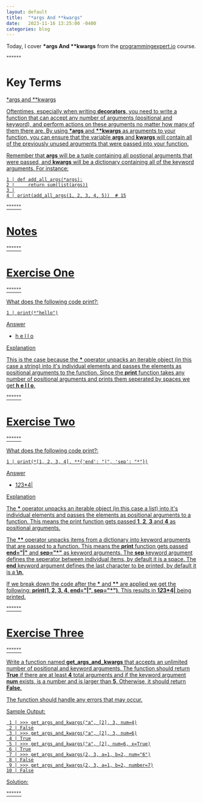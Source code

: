 ```yaml
---
layout: default
title:  "*args And **kwargs"
date:   2023-11-16 13:25:00 -0400
categories: blog
---
```


Today, I cover __*args And **kwargs__ from the [programmingexpert.io][course-site] course.

""""""

# Key Terms

<u>*args and **kwargs<u>

Oftentimes, especially when writing __decorators__, you need to write a function that can accept any number of arguments (positional and keyword), and perform actions on these arguments no matter how many of them there are. By using __*args__ and __**kwargs__ as arguments to your function, you can ensure that the variable __args__ and __kwargs__ will contain all of the previously unused arguments that were passed into your function.

Remember that __args__ will be a tuple containing all postional arguments that were passed, and __kwargs__ will be a dictionary containing all of the keyword arguments. For instance:

    1 | def add_all_args(*args):
    2 |     return sum(list(args))
    3 |
    4 | print(add_all_args(1, 2, 3, 4, 5))  # 15

""""""

# Notes

""""""

# Exercise One

""""""

What does the following code print?:

    1 | print(*"hello")

<u>Answer<u>

- h e l l o

<u>Explanation<u>

This is the case because the __*__ operator unpacks an iterable object (in this case a string) into it's individual elements and passes the elements as positional arguments to the function. Since the __print__ function takes any number of positional arguments and prints them seperated by spaces we get __h e l l o__.

""""""

# Exercise Two

""""""

What does the following code print?:

    1 | print(*[1, 2, 3, 4], **{'end': "|", 'sep': "*"})

<u>Answer<u>

- 1*2*3*4|

<u>Explanation<u>

The __*__ operator unpacks an iterable object (in this case a list) into it's individual elements and passes the elements as positional arguments to a function. This means the print function gets passed __1__, __2__, __3__ and __4__ as positional arguments.

The __\*\*__ operator unpacks items from a dictionary into keyword arguments that are passed to a function. This means the __print__ function gets passed __end="|"__ and __sep="*"__ as keyword arguments. The __sep__ keyword argument defines the seperator between individual items, by default it is a space. The __end__ keyword argument defines the last character to be printed, by default it is a __\n__.

If we break down the code after the __\*__ and __\*\*__ are applied we get the following: __print(1, 2, 3, 4, end="|", sep="\*")__. This results in __1*2*3*4|__ being printed.

""""""

# Exercise Three

""""""

Write a function named __get_args_and_kwargs__ that accepts an unlimited number of positional and keyword arguments. The function should return __True__ if there are at least __4__ total arguments and if the keyword argument __num__ exists, is a number and is larger than __5__. Otherwise, it should return __False__.

The function should handle any errors that may occur.

Sample Output:

     1 | >>> get_args_and_kwargs("a", [2], 3, num=4)
     2 | False
     3 | >>> get_args_and_kwargs("a", [2], 3, num=6)
     4 | True
     5 | >>> get_args_and_kwargs("a", [2], num=6, x=True)
     6 | True
     7 | >>> get_args_and_kwargs(2, 3, a=1, b=2, num="6")
     8 | False
     9 | >>> get_args_and_kwargs(2, 3, a=1, b=2, number=7)
    10 | False

Solution:

    

""""""

[course-site]: https://www.programmingexpert.io/index